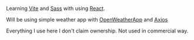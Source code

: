 Learning [Vite](https://vitejs.dev/) and [Sass](https://sass-lang.com/) with using [React](https://reactjs.org/).

Will be using simple weather app with [OpenWeatherApp](https://openweathermap.org/api) and [Axios](https://axios-http.com/docs/intro)

Everything I use here I don't claim ownership. Not used in commercial way.



